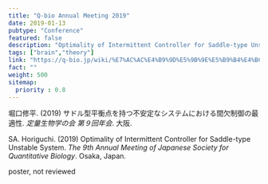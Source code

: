 ```yaml
---
title: "Q-bio Annual Meeting 2019"
date: 2019-01-13
pubtype: "Conference"
featured: false
description: "Optimality of Intermittent Controller for Saddle-type Unstable System"
tags: ["brain","theory"]
link: "https://q-bio.jp/wiki/%E7%AC%AC%E4%B9%9D%E5%9B%9E%E5%B9%B4%E4%BC%9A"
fact: ""
weight: 500
sitemap:
  priority : 0.8
---
```


堀口修平. (2019) サドル型平衡点を持つ不安定なシステムにおける間欠制御の最適性. _定量生物学の会 第９回年会_. 大阪.

SA. Horiguchi. (2019) Optimality of Intermittent Controller for Saddle-type Unstable System. _The 9th Annual Meeting of Japanese Society for Quantitative Biology_. Osaka, Japan.

poster, not reviewed
